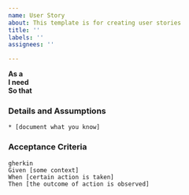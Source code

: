 ```yaml
---
name: User Story
about: This template is for creating user stories
title: ''
labels: ''
assignees: ''

---
```


**As a**   
**I need**   
**So that**   
      
### Details and Assumptions
    * [document what you know]      
### Acceptance Criteria     
    gherkin 
    Given [some context]
    When [certain action is taken]
    Then [the outcome of action is observed]
